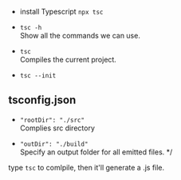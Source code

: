 * install Typescript
`npx tsc`

* `tsc -h` 
<br> Show all the commands we can use.

* `tsc`
<br> Compiles the current project.

* `tsc --init`


## tsconfig.json
* `"rootDir": "./src"`
<br> Complies src directory

* `"outDir": "./build"`
<br> Specify an output folder for all emitted files. */

type `tsc` to comlpile, then it'll generate a .js file.